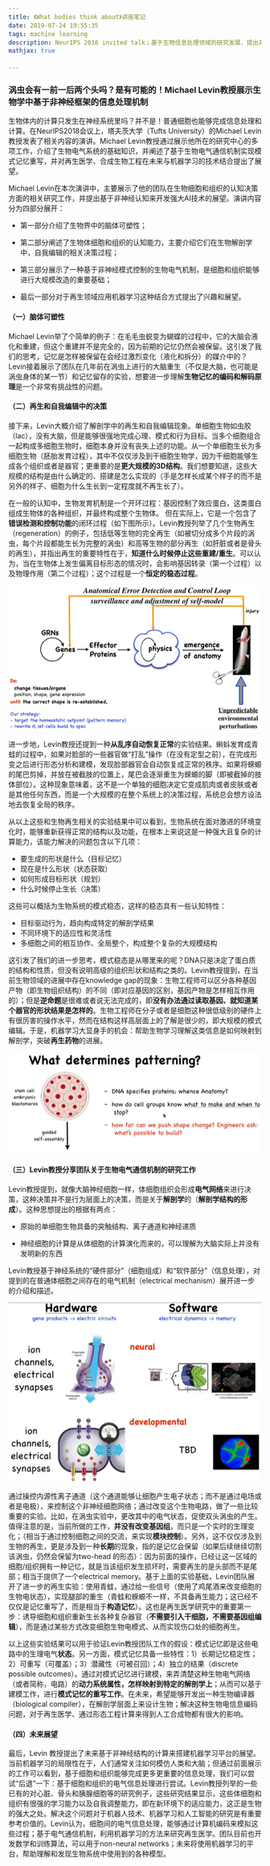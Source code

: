 ```yaml
---
title: 《What bodies think about》讲座笔记
date: 2019-07-24 19:55:35
tags: machine learning
description: NeurIPS 2018 invited talk；基于生物信息处理领域的研究发展，提出对于机器学习在其中应用的未来展望
mathjax: true

---
```


### 涡虫会有一前一后两个头吗？是有可能的！Michael Levin教授展示生物学中基于非神经框架的信息处理机制

生物体内的计算只发生在神经系统里吗？并不是！普通细胞也能够完成信息处理和计算。在NeurlPS2018会议上，塔夫茨大学（Tufts University）的Michael Levin教授发表了相关内容的演讲。Michael Levin教授通过展示他所在的研究中心的多项工作，介绍了生物电气系统的基础知识，并阐述了基于生物电气通信机制实现模式记忆重写，并对再生医学、合成生物工程在未来与机器学习的技术结合提出了展望。

Michael Levin在本次演讲中，主要展示了他的团队在生物细胞和组织的认知决策方面的相关研究工作，并提出基于非神经认知来开发强大AI技术的展望。演讲内容分为四部分展开：

- 第一部分介绍了生物界中的脑体可塑性；

- 第二部分阐述了生物体细胞和组织的认知能力，主要介绍它们在生物解剖学中，自我编辑的相关决策过程；

- 第三部分展示了一种基于非神经模式控制的生物电气机制，是细胞和组织能够进行大规模改造的重要基础；

- 最后一部分对于再生领域应用机器学习这种结合方式提出了兴趣和展望。

  

#### （一）脑体可塑性

Michael Levin举了个简单的例子：在毛毛虫蜕变为蝴蝶的过程中，它的大脑会液化和重建，但这个重建并不是完全的，因为前期的记忆仍然会被保留。这引发了我们的思考，记忆是怎样被保留在会经过激烈变化（液化和拆分）的媒介中的？Levin接着展示了团队在几年前在涡虫上进行的大脑重生（不仅是大脑，也可能是涡虫身体的某一节）和记忆留存的实验，想要进一步理解**生物记忆的编码和解码原理**是一个非常有挑战性的问题。

#### （二）再生和自我编辑中的决策

接下来，Levin大概介绍了解剖学中的再生和自我编辑现象。单细胞生物如虫胶（lac），没有大脑，但是能够很强地完成心理、模式和行为目标。当多个细胞组合一起构成多细胞生物时，细胞本身并没有丧失上述的功能。从一个单细胞生长为多细胞生物（胚胎发育过程），其中不仅仅涉及到干细胞生物学，因为干细胞能够生成各个组织或者是器官；更重要的是**更大规模的3D结构**。我们想要知道，这些大规模的结构是由什么确定的、搭建是怎么实现的（手是怎样长成某个样子的而不是另外的样子、细胞为什么生长到一定程度就不再生长了）。

在一般的认知中，生物发育机制是一个开环过程：基因控制了效应蛋白，这类蛋白组成生物体的各种组织，并最终构成整个生物体。 但在实际上，它是一个包含了**错误检测和控制功能**的闭环过程（如下图所示）。Levin教授列举了几个生物再生（regeneration）的例子，包括低等生物的完全再生（如被切分成多个片段的涡虫，每个片段都能生长为完整的涡虫）和高等生物的部分再生（如肝脏或者是骨头的再生），并指出再生的重要特性在于，**知道什么时候停止这些重建/重生**。可以认为，当在生物体上发生偏离目标形态的情况时，会影响基因转录（第一个过程）以及物理作用（第二个过程）；这个过程是一个**恒定的稳态过程**。

![生物发育的闭环过程](what-bodies-think-about/closed_loop.png)

进一步地，Levin教授还提到一种**从乱序自动恢复正常**的实验结果。蝌蚪发育成青蛙的过程中，如果对脸部的一些器官做“打乱”操作（在没有定型之前），在完成形变之后进行形态分析和建模，发现脸部器官会自动恢复成正常的秩序。如果将蝾螈的尾巴剪掉，并放在被截肢的位置上，尾巴会逐渐重生为蝾螈的脚（即被截掉的肢体部位）。这种现象意味着，这不是一个单独的细胞决定它变成肌肉或者皮肤或者是其他任何东西，而是一个大规模的在整个系统上的决策过程，系统总会想方设法地去恢复全局的秩序。

从以上这些和生物再生相关的实验结果中可以看到，生物系统在面对激进的环境变化时，能够重新获得正常的结构以及功能，在根本上来说这是一种强大且复杂的计算能力，该能力解决的问题包含以下几项：

- 要生成的形状是什么（目标记忆）
- 现在是什么形状（状态获取）
- 如何形成目标形状（规划）
- 什么时候停止生长（决策）

这些可以概括为生物系统的模式稳态，这样的稳态具有一些认知特性：

 - 目标驱动行为，趋向构成特定的解剖学结果
 - 不同环境下的适应性和灵活性
 - 多细胞之间的相互协作、全局整个，构成整个复杂的大规模结构

这引发了我们的进一步思考，模式稳态是从哪里来的呢？DNA只是决定了蛋白质的结构和性质，但没有说明高级的组织形状和结构之类的。Levin教授提到，在当前生物领域的进展中存在knowledge gap的现象：生物工程师可以区分各种基因产物（即生物组织结构）的不同（即对应基因的区别，基因产物是怎样相互作用的）；但是**逆命题**是很难或者说无法完成的，即**没有办法通过读取基因、就知道某个器官的形状结果是怎样的**。生物工程师在分子或者是细胞这种很低级别的硬件上有很厉害的操作水平，然而在结构这样高层面上的了解是很少的，即大规模的模式编辑。于是，机器学习大显身手的机会：帮助生物学习理解这类信息是如何映射到解剖学，突破**再生药物**的进展。

![什么决定了解剖学模式](what-bodies-think-about/pattern_determining.png)



#### （三）Levin教授分享团队关于生物电气通信机制的研究工作

Levin教授提到，就像大脑神经细胞一样，体细胞组织会形成**电气网络**来进行决策，这种决策并不是行为层面上的决策，而是关于**解剖学**的（**解剖学结构的形成**）。这种思想提出的根据有两点：

- 原始的单细胞生物具备的突触结构、离子通道和神经递质

- 神经细胞的计算是从体细胞的计算演化而来的，可以理解为大脑实际上并没有发明新的东西

Levin教授基于神经系统的“硬件部分”（细胞组成）和“软件部分”（信息处理），对提到的在普通体细胞之间存在的电气机制（electrical mechanism）展开进一步的介绍和描述。

![生物细胞间的电气通信机制](what-bodies-think-about/electrical_mechanism.png)

通过操控内源性离子通道（这个通道能够让细胞产生电子状态；而不是通过电场或者是电极），来控制这个非神经细胞网络；通过改变这个生物电路，做了一些比较重要的实验。比如，在涡虫实验中，更改其中的电气状态，促使双头涡虫的产生。值得注意的是，当前所做的工作，**并没有改变基因组**，而只是一个实时的生理变化；（相当于通过控制细胞之间的交流，来实现**模块控制**）。另外，这不仅仅涉及到生物的再生，更是涉及到一种**长期**的现象，指的是记忆会保留（如果后续继续切割该涡虫，仍然会保留为two-head 的形态）：因为前面的操作，已经让这一区域的细胞/组织拥有一种记忆，就是当该组织发生损坏时，需要再生的是头部而不是尾部；相当于提供了一个electrical memory。基于上面的实验基础，Levin团队展开了进一步的再生实验：使用青蛙，通过给一些信号（使用了鸡尾酒来改变细胞的生物电状态），实现腿部的重生（青蛙和蝾螈不一样，不具备再生能力；这已经不仅仅是记忆重写了，而是相当于**构造记忆**）。这也是再生医学研究中的重要第一步：诱导细胞和组织重新生长各种复杂器官（**不需要引入干细胞，不需要基因组编辑**），而是通过某些方式改变细胞生物电模式、从而实现伤口处的细胞再生。

以上这些实验结果可以用于验证Levin教授团队工作的假设：模式记忆即是这些电路中的生理电气**状态**。另一方面，模式记忆具备一些特性：1）长期记忆稳定性；2）可重写（可覆盖）；3）潜藏性（可被召回）；4）独立的结果（discrete possible outcomes）。通过对模式记忆进行建模，来弄清楚这种生物电气网络（或者简称，电路）的**动力系统属性，怎样映射到特定的解剖学上**；从而可以基于建模工作，进行**模式记忆的重写工作**。在未来，希望能够开发出一种生物编译器（biological compiler），在解剖学层面上来设计生物；解决这种生物电信息编码问题，对于再生医学、通过形态工程计算来得到人工合成物都有很大的影响。

#### （四）未来展望

最后，Levin 教授提出了未来基于非神经结构的计算来搭建机器学习平台的展望。当前机器学习的局限性在于，人们通常关注如何模仿人类和大脑；但通过前面展示的工作可以看到，基于细胞和组织能够完成更多更重要的信息处理，我们可以尝试“后退”一下：基于细胞和组织的电气信息处理进行尝试。Levin教授列举的一些已有的对心脏、骨头和胰腺细胞等的研究例子，这些研究结果显示，这些体细胞和组织有很强的学习能力以及自我调整能力，即在新环境下的适应能力，这正是生物的强大之处。解决这个问题对于机器人技术、机器学习和人工智能的研究是有重要参考价值的。Levin认为，细胞间的电气信息处理，能够通过计算机编码来模拟这些过程；基于电气通信机制，利用机器学习的方法来研究再生医学。团队目前也开发数学和训练算法，可以用于non-neural networks；未来将使用机器学习的平台，帮助理解和发现生物系统中使用到的各种模型。
